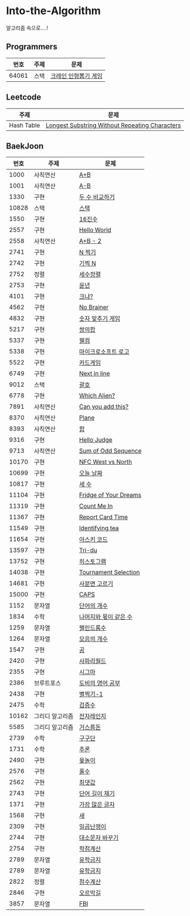 # Into-the-Algorithm
알고리즘 속으로....!

## Programmers

|번호|주제|문제|
|---|---|---|
|64061|스택|[크레인 인형뽑기 게임](https://programmers.co.kr/learn/courses/30/lessons/64061)|

## Leetcode

|주제|문제|
|---|---|
|Hash Table|[Longest Substring Without Repeating Characters](https://leetcode.com/problems/longest-substring-without-repeating-characters/)|

## BaekJoon

|번호|주제|문제|
|---|---|---|
|1000|사칙연산|[A+B](https://www.acmicpc.net/problem/1000)|
|1001|사칙연산|[A-B](https://www.acmicpc.net/problem/1001)|
|1330|구현|[두 수 비교하기](https://www.acmicpc.net/problem/1330)|
|10828|스택|[스택](https://www.acmicpc.net/problem/10828)|
|1550|구현|[16진수](https://www.acmicpc.net/problem/1550)|
|2557|구현|[Hello World](https://www.acmicpc.net/problem/2557)|
|2558|사칙연산|[A+B - 2](https://www.acmicpc.net/problem/2558)|
|2741|구현|[N 찍기](https://www.acmicpc.net/problem/2741)|
|2742|구현|[기찍 N](https://www.acmicpc.net/problem/2742)|
|2752|정렬|[세수정렬](https://www.acmicpc.net/problem/2752)|
|2753|구현|[윤년](https://www.acmicpc.net/problem/2753)|
|4101|구현|[크냐?](https://www.acmicpc.net/problem/4101)|
|4562|구현|[No Brainer](https://www.acmicpc.net/problem/4562)|
|4832|구현|[숫자 맞추기 게임](https://www.acmicpc.net/problem/4892)|
|5217|구현|[쌍의합](https://www.acmicpc.net/problem/5217)|
|5337|구현|[웰컴](https://www.acmicpc.net/problem/5337)|
|5338|구현|[마이크로소프트 로고](https://www.acmicpc.net/problem/5338)|
|5522|구현|[카드게임](https://www.acmicpc.net/problem/5522)|
|6749|구현|[Next in line](https://www.acmicpc.net/problem/6749)|
|9012|스택|[괄호](https://www.acmicpc.net/problem/9012)|
|6778|구현|[Which Alien?](https://www.acmicpc.net/problem/6778)|
|7891|사칙연산|[Can you add this?](https://www.acmicpc.net/problem/7891)|
|8370|사칙연산|[Plane](https://www.acmicpc.net/problem/8370)|
|8393|사칙연산|[합](https://www.acmicpc.net/problem/8393)|
|9316|구현|[Hello Judge](https://www.acmicpc.net/problem/9316)|
|9713|사칙연산|[Sum of Odd Sequence](https://www.acmicpc.net/problem/9713)|
|10170|구현|[NFC West vs North](https://www.acmicpc.net/problem/10170)|
|10699|구현|[오늘 날짜](https://www.acmicpc.net/problem/10699)|
|10817|구현|[세 수](https://www.acmicpc.net/problem/10817)|
|11104|구현|[Fridge of Your Dreams](https://www.acmicpc.net/problem/11104)|
|11319|구현|[Count Me In](https://www.acmicpc.net/problem/11319)|
|11367|구현|[Report Card Time](https://www.acmicpc.net/problem/11367)|
|11549|구현|[Identifying tea](https://www.acmicpc.net/problem/11549)|
|11654|구현|[아스키 코드](https://www.acmicpc.net/problem/11654)|
|13597|구현|[Tri-du](https://www.acmicpc.net/problem/13597)|
|13752|구현|[히스토그램](https://www.acmicpc.net/problem/13752)|
|14038|구현|[Tournament Selection](https://www.acmicpc.net/problem/14038)|
|14681|구현|[사분면 고르기](https://www.acmicpc.net/problem/14681)|
|15000|구현|[CAPS](https://www.acmicpc.net/problem/15000)|
|1152|문자열|[단어의 개수](https://www.acmicpc.net/problem/1152)|
|1834|수학|[나머지와 몫이 같은 수](https://www.acmicpc.net/problem/1834)|
|1259|문자열|[팰린드롬수](https://www.acmicpc.net/problem/1259)|
|1264|문자열|[모음의 개수](https://www.acmicpc.net/problem/1264)|
|1547|구현|[공](https://www.acmicpc.net/problem/1547)|
|2420|구현|[사파리월드](https://www.acmicpc.net/problem/2420)|
|2355|구현|[시그마](https://www.acmicpc.net/problem/2355)|
|2386|브루트포스|[도비의 영어 공부](https://www.acmicpc.net/problem/2386)|
|2438|구현|[별찍기-1](https://www.acmicpc.net/problem/2438)|
|2475|수학|[검증수](https://www.acmicpc.net/problem/2475)|
|10162|그리디 알고리즘|[전자레인지](https://www.acmicpc.net/problem/10162)|
|5585|그리디 알고리즘|[거스름돈](https://www.acmicpc.net/problem/5585)|
|2739|수학|[구구단](https://www.acmicpc.net/problem/2739)|
|1731|수학|[추론](https://www.acmicpc.net/problem/1731)|
|2490|구현|[윷놀이](https://www.acmicpc.net/problem/2490)|
|2576|구현|[홀수](https://www.acmicpc.net/problem/2576)|
|2562|구현|[최댓값](https://www.acmicpc.net/problem/2562)|
|2743|구현|[단어 길이 재기](https://www.acmicpc.net/problem/2743)|
|1371|구현|[가장 많은 글자](https://www.acmicpc.net/problem/1371)|
|1568|구현|[새](https://www.acmicpc.net/problem/1568)|
|2309|구현|[일곱난쟁이](https://www.acmicpc.net/problem/2309)|
|2744|구현|[대소문자 바꾸기](https://www.acmicpc.net/problem/2744)|
|2754|구현|[학점계산](https://www.acmicpc.net/problem/2754)|
|2789|문자열|[유학금지](https://www.acmicpc.net/problem/2789)|
|2789|문자열|[유학금지](https://www.acmicpc.net/problem/2789)|
|2822|정렬|[점수계산](https://www.acmicpc.net/problem/2822)|
|2846|구현|[오르막길](https://www.acmicpc.net/problem/2846)|
|3857|문자열|[FBI](https://www.acmicpc.net/problem/2857)|

